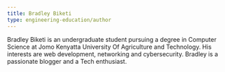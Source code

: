 ```yaml
---
title: Bradley Biketi
type: engineering-education/author
---
```


Bradley Biketi is an undergraduate student pursuing a degree in Computer Science at Jomo Kenyatta University Of Agriculture and Technology. 
His interests are web development, networking and cybersecurity. Bradley is a passionate blogger and a Tech enthusiast.
